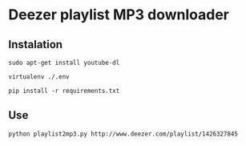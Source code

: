 # Deezer playlist MP3 downloader

## Instalation

    sudo apt-get install youtube-dl

    virtualenv ./.env 

    pip install -r requirements.txt

## Use

    python playlist2mp3.py http://www.deezer.com/playlist/1426327845


